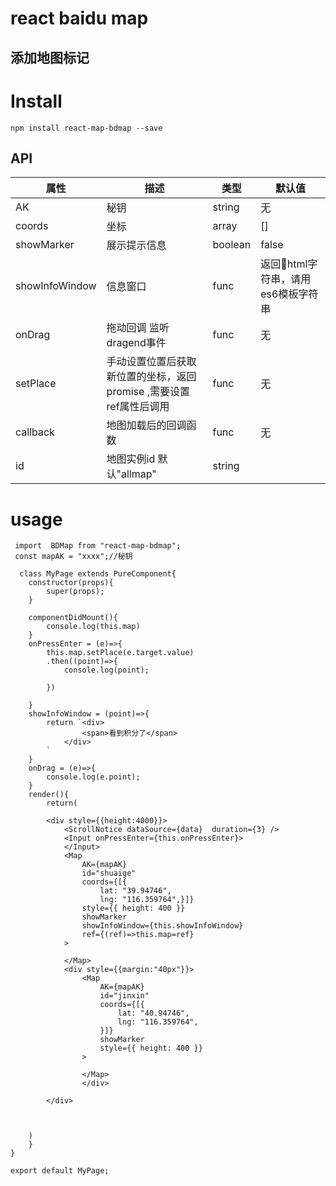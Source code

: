 # react baidu map
## 添加地图标记

# Install

```
npm install react-map-bdmap --save
```

## API


属性| 描述 | 类型 | 默认值
---|--- | --- | ---
AK |秘钥 |string | 无
coords | 坐标|  array | []
showMarker | 展示提示信息 |boolean | false
showInfoWindow | 信息窗口 | func | 返回html字符串，请用es6模板字符串
onDrag | 拖动回调 监听dragend事件|  func | 无
setPlace | 手动设置位置后获取新位置的坐标，返回promise ,需要设置ref属性后调用| func | 无
callback | 地图加载后的回调函数| func | 无 
id | 地图实例id 默认"allmap" | string



# usage


```
 import  BDMap from "react-map-bdmap";
 const mapAK = "xxxx";//秘钥

  class MyPage extends PureComponent{
    constructor(props){
        super(props);
    }
    
    componentDidMount(){
        console.log(this.map)
    }
    onPressEnter = (e)=>{
        this.map.setPlace(e.target.value)
        .then((point)=>{
            console.log(point);
            
        })
        
    }
    showInfoWindow = (point)=>{
        return `<div>
                <span>看到积分了</span>
            </div>
        `
    }
    onDrag = (e)=>{
        console.log(e.point);
    }
    render(){
        return(

        <div style={{height:4000}}>
            <ScrollNotice dataSource={data}  duration={3} />
            <Input onPressEnter={this.onPressEnter}>
            </Input>
            <Map
                AK={mapAK}
                id="shuaige"
                coords={[{
                    lat: "39.94746",
                    lng: "116.359764",}]}
                style={{ height: 400 }}
                showMarker
                showInfoWindow={this.showInfoWindow}
                ref={(ref)=>this.map=ref}
            >
                
            </Map>
            <div style={{margin:"40px"}}>
                <Map
                    AK={mapAK}
                    id="jinxin"
                    coords={[{
                        lat: "40.94746",
                        lng: "116.359764",
                    }]}
                    showMarker
                    style={{ height: 400 }}
                >
                    
                </Map>
                </div>
            
        </div>



    )
    }
}

export default MyPage;
```
